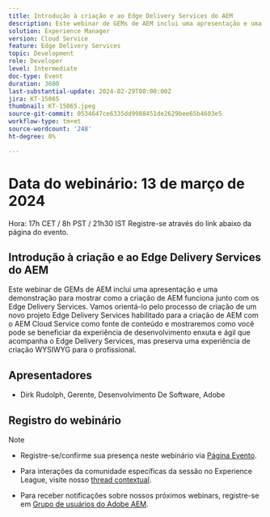 ```yaml
---
title: Introdução à criação e ao Edge Delivery Services do AEM
description: Este webinar de GEMs de AEM inclui uma apresentação e uma demonstração para mostrar como a criação de AEM funciona junto com os Edge Delivery Services. Vamos orientá-lo pelo processo de criação de um novo projeto Edge Delivery Services habilitado para a criação de AEM com o AEM Cloud Service como fonte de conteúdo e mostraremos como você pode se beneficiar da experiência de desenvolvimento enxuta e ágil que acompanha o Edge Delivery Services, mas preserva uma experiência de criação WYSIWYG para o profissional.
solution: Experience Manager
version: Cloud Service
feature: Edge Delivery Services
topic: Development
role: Developer
level: Intermediate
doc-type: Event
duration: 3600
last-substantial-update: 2024-02-29T00:00:00Z
jira: KT-15065
thumbnail: KT-15065.jpeg
source-git-commit: 0534647ce6335dd9988451de2629bee65b4603e5
workflow-type: tm+mt
source-wordcount: '248'
ht-degree: 0%

---
```


# Data do webinário: 13 de março de 2024

Hora: 17h CET / 8h PST / 21h30 IST Registre-se através do link abaixo da página do evento.

## Introdução à criação e ao Edge Delivery Services do AEM

Este webinar de GEMs de AEM inclui uma apresentação e uma demonstração para mostrar como a criação de AEM funciona junto com os Edge Delivery Services. Vamos orientá-lo pelo processo de criação de um novo projeto Edge Delivery Services habilitado para a criação de AEM com o AEM Cloud Service como fonte de conteúdo e mostraremos como você pode se beneficiar da experiência de desenvolvimento enxuta e ágil que acompanha o Edge Delivery Services, mas preserva uma experiência de criação WYSIWYG para o profissional.

## Apresentadores

* Dirk Rudolph, Gerente, Desenvolvimento De Software, Adobe

## Registro do webinário

>[!NOTE]
>
>* Registre-se/confirme sua presença neste webinário via [Página Evento](https://adobe.ly/4bz9T0H).
> 
>* Para interações da comunidade específicas da sessão no Experience League, visite nosso [thread contextual](https://adobe.ly/3uIj6D7).
>
>* Para receber notificações sobre nossos próximos webinars, registre-se em [Grupo de usuários do Adobe AEM](https://aem-augs.adobe.com/).
